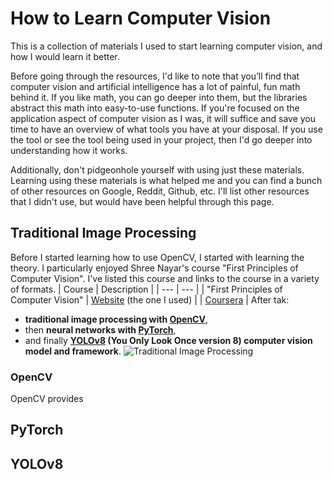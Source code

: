# How to Learn Computer Vision
This is a collection of materials I used to start learning computer vision, and how I would learn it better. 

Before going through the resources, I'd like to note that you’ll find that computer vision and artificial intelligence has a lot of painful, fun math behind it. If you like math, you can go deeper into them, but the libraries abstract this math into easy-to-use functions. If you're focused on the application aspect of computer vision as I was, it will suffice and save you time to have an overview of what tools you have at your disposal. If you use the tool or see the tool being used in your project, then I'd go deeper into understanding how it works.

Additionally, don't pidgeonhole yourself with using just these materials. Learning using these materials is what helped me and you can find a bunch of other resources on Google, Reddit, Github, etc. I'll list other resources that I didn't use, but would have been helpful through this page.
## Traditional Image Processing
Before I started learning how to use OpenCV, I started with learning the theory. I particularly enjoyed Shree Nayar's course "First Principles of Computer Vision". I've listed this course and links to the course in a variety of formats.
| Course | Description |
| --- | --- |
| "First Principles of Computer Vision" | [Website](https://fpcv.cs.columbia.edu/) (the one I used) |
| [Coursera](https://www.coursera.org/specializations/firstprinciplesofcomputervision?utm_medium=sem&utm_source=gg&utm_campaign=B2C_NAMER__coursera_FTCOF_courseraplus_pmax-namer-npls-and-search-themes-country-US-country-CA&campaignid=21019068954&adgroupid=6490842751&device=c&keyword=&matchtype=&network=x&devicemodel=&adposition=&creativeid=6490842751&hide_mobile_promo&gad_source=1&gclid=Cj0KCQiAire5BhCNARIsAM53K1hYO0ofRQ7X_OlYZd8BuB4QcSi7TEI7Q6-NHg7Tn4CNJbCtcSe3jQoaAghuEALw_wcB) |
After tak:
- **traditional image processing with [OpenCV](https://github.com/SeanKenRuiz/how-to-learn-computer-vision/blob/main/README.md#OpenCV)**,
- then **neural networks with [PyTorch](https://github.com/SeanKenRuiz/how-to-learn-computer-vision/blob/main/README.md#pytorch)**,
- and finally **[YOLOv8](https://github.com/SeanKenRuiz/how-to-learn-computer-vision/blob/main/README.md#YOLOv8) (You Only Look Once version 8) computer vision model and framework**.
![Traditional Image Processing](https://github.com/user-attachments/assets/237cab21-a81d-4039-a2c0-d8cc8e6fa174)

### OpenCV
OpenCV provides 

## PyTorch

## YOLOv8
